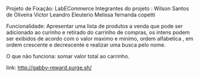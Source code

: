 Projeto de Fixação: LabECommerce 
Integrantes do projeto :
Wilson Santos de Oliveira
Victor Leandro Eleuterio
Melissa fernanda copetti

Funcionalidade:
Apresentar uma lista de produtos a venda que pode ser adicionado ao curinho e retirado do carrinho de compras, os intens podem ser exibidos de acordo com o valor maximo e minimo, ordem alfabetica , em ordem crescente e decrescente e realizar uma busca pelo nome.

O que não funciona: somar valor total ao carrinho.

link: http://gabby-reward.surge.sh/

